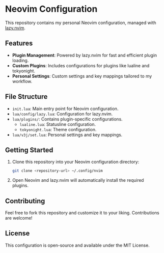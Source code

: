 # Neovim Configuration

This repository contains my personal Neovim configuration, managed with [lazy.nvim](https://github.com/folke/lazy.nvim).

## Features
- **Plugin Management**: Powered by lazy.nvim for fast and efficient plugin loading.
- **Custom Plugins**: Includes configurations for plugins like lualine and tokyonight.
- **Personal Settings**: Custom settings and key mappings tailored to my workflow.

## File Structure
- `init.lua`: Main entry point for Neovim configuration.
- `lua/config/lazy.lua`: Configuration for lazy.nvim.
- `lua/plugins/`: Contains plugin-specific configurations.
  - `lualine.lua`: Statusline configuration.
  - `tokyonight.lua`: Theme configuration.
- `lua/v3j/set.lua`: Personal settings and key mappings.

## Getting Started
1. Clone this repository into your Neovim configuration directory:
   ```bash
   git clone <repository-url> ~/.config/nvim
   ```
2. Open Neovim and lazy.nvim will automatically install the required plugins.

## Contributing
Feel free to fork this repository and customize it to your liking. Contributions are welcome!

## License
This configuration is open-source and available under the MIT License.